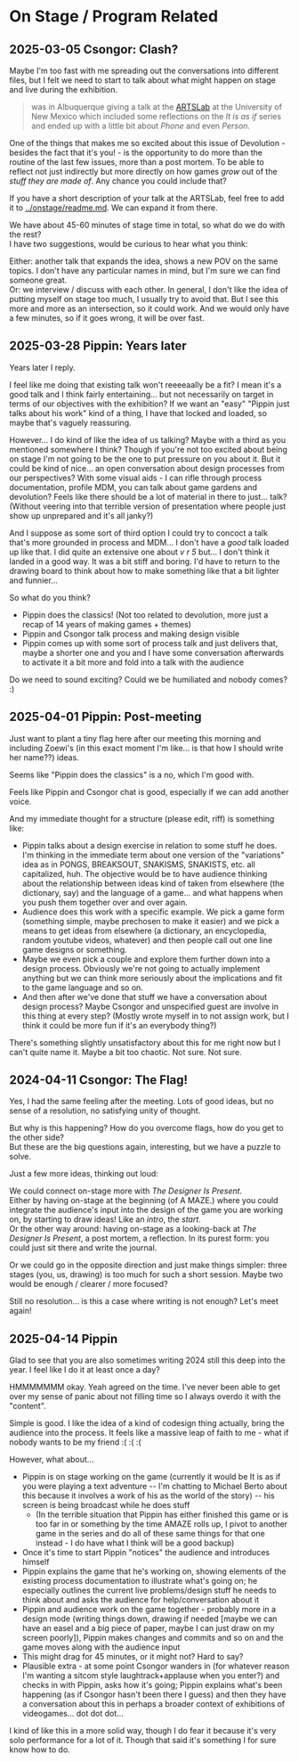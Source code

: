 # On Stage / Program Related

## 2025-03-05 Csongor: Clash?

Maybe I'm too fast with me spreading out the conversations into different files, but I felt we need to start to talk about what might happen on stage and live during the exhibition. 

> was in Albuquerque giving a talk at the [ARTSLab](https://film.unm.edu/facilities/artslab/) at the University of New Mexico which included some reflections on the *It is as if* series and ended up with a little bit about *Phone* and even *Person*. 

One of the things that makes me so excited about this issue of Devolution - besides the fact that it's you! - is the opportunity to do more than the routine of the last few issues, more than a post mortem. To be able to reflect not just indirectly but more directly on how games *grow* out of the *stuff they are made of*. Any chance you could include that?

If you have a short description of your talk at the ARTSLab, feel free to add it to [../onstage/readme.md](../onstage/readme.md). We can expand it from there.

We have about 45-60 minutes of stage time in total, so what do we do with the rest?   
I have two suggestions, would be curious to hear what you think:

Either: another talk that expands the idea, shows a new POV on the same topics. I don't have any particular names in mind, but I'm sure we can find someone great.  
Or: we interview / discuss with each other. In general, I don't like the idea of putting myself on stage too much, I usually try to avoid that. But I see this more and more as an intersection, so it could work. And we would only have a few minutes, so if it goes wrong, it will be over fast.

## 2025-03-28 Pippin: Years later

Years later I reply.

I feel like me doing that existing talk won't reeeeaally be a fit? I mean it's a good talk and I think fairly entertaining... but not necessarily on target in terms of our objectives with the exhibition? If we want an "easy" "Pippin just talks about his work" kind of a thing, I have that locked and loaded, so maybe that's vaguely reassuring.

However... I do kind of like the idea of us talking? Maybe with a third as you mentioned somewhere I think? Though if you're not too excited about being on stage I'm not going to be the one to put pressure on you about it. But it could be kind of nice... an open conversation about design processes from our perspectives? With some visual aids - I can rifle through process documentation, profile MDM, you can talk about game gardens and devolution? Feels like there should be a lot of material in there to just... talk? (Without veering into that terrible version of presentation where people just show up unprepared and it's all janky?)

And I suppose as some sort of third option I could try to concoct a talk that's more grounded in process and MDM... I don't have a *good* talk loaded up like that. I did quite an extensive one about *v r 5* but... I don't think it landed in a good way. It was a bit stiff and boring. I'd have to return to the drawing board to think about how to make something like that a bit lighter and funnier...

So what do you think?

- Pippin does the classics! (Not too related to devolution, more just a recap of 14 years of making games + themes)
- Pippin and Csongor talk process and making design visible
- Pippin comes up with some sort of process talk and just delivers that, maybe a shorter one and you and I have some conversation afterwards to activate it a bit more and fold into a talk with the audience

Do we need to sound exciting? Could we be humiliated and nobody comes? :)

## 2025-04-01 Pippin: Post-meeting

Just want to plant a tiny flag here after our meeting this morning and including Zoewi's (in this exact moment I'm like... is that how I should write her name??) ideas.

Seems like "Pippin does the classics" is a no, which I'm good with.

Feels like Pippin and Csongor chat is good, especially if we can add another voice.

And my immediate thought for a structure (please edit, riff) is something like:

- Pippin talks about a design exercise in relation to some stuff he does. I'm thinking in the immediate term about one version of the "variations" idea as in PONGS, BREAKSOUT, SNAKISMS, SNAKISTS, etc. all capitalized, huh. The objective would be to have audience thinking about the relationship between ideas kind of taken from elsewhere (the dictionary, say) and the language of a game... and what happens when you push them together over and over again.
- Audience does this work with a specific example. We pick a game form (something simple, maybe prechosen to make it easier) and we pick a means to get ideas from elsewhere (a dictionary, an encyclopedia, random youtube videos, whatever) and then people call out one line game designs or something.
- Maybe we even pick a couple and explore them further down into a design process. Obviously we're not going to actually implement anything but we can think more seriously about the implications and fit to the game language and so on.
- And then after we've done that stuff we have a conversation about design process? Maybe Csongor and unspecified guest are involve in this thing at every step? (Mostly wrote myself in to not assign work, but I think it could be more fun if it's an everybody thing?)

There's something slightly unsatisfactory about this for me right now but I can't quite name it. Maybe a bit too chaotic. Not sure. Not sure.

## 2024-04-11 Csongor: The Flag!

Yes, I had the same feeling after the meeting. Lots of good ideas, but no sense of a resolution, no satisfying unity of thought.  

But why is this happening? How do you overcome flags, how do you get to the other side?  
But these are the big questions again, interesting, but we have a puzzle to solve.

Just a few more ideas, thinking out loud:

We could connect on-stage more with *The Designer Is Present*.  
Either by having on-stage at the beginning (of A MAZE.) where you could integrate the audience's input into the design of the game you are working on, by starting to draw ideas! Like an *intro*, the *start*.  
Or the other way around: having on-stage as a looking-back at *The Designer Is Present*, a post mortem, a reflection. In its purest form: you could just sit there and write the journal.

Or we could go in the opposite direction and just make things simpler: three stages (you, us, drawing) is too much for such a short session. Maybe two would be enough / clearer / more focused?

Still no resolution... is this a case where writing is not enough? Let's meet again!

## 2025-04-14 Pippin

Glad to see that you are also sometimes writing 2024 still this deep into the year. I feel like I do it at least once a day?

HMMMMMMM okay. Yeah agreed on the time. I've never been able to get over my sense of panic about not filling time so I always overdo it with the "content".

Simple is good. I like the idea of a kind of codesign thing actually, bring the audience into the process. It feels like a massive leap of faith to me - what if nobody wants to be my friend :( :( :(
    
However, what about...

- Pippin is on stage working on the game (currently it would be It is as if you were playing a text adventure -- I'm chatting to Michael Berto about this because it involves a work of his as the world of the story) -- his screen is being broadcast while he does stuff
    - (In the terrible situation that Pippin has either finished this game or is too far in or something by the time AMAZE rolls up, I pivot to another game in the series and do all of these same things for that one instead - I do have what I think will be a good backup)
- Once it's time to start Pippin "notices" the audience and introduces himself
- Pippin explains the game that he's working on, showing elements of the existing process documentation to illustrate what's going on; he especially outlines the current live problems/design stuff he needs to think about and asks the audience for help/conversation about it
- Pippin and audience work on the game together - probably more in a design mode (writing things down, drawing if needed [maybe we can have an easel and a big piece of paper, maybe I can just draw on my screen poorly]), Pippin makes changes and commits and so on and the game moves along with the audience input
- This might drag for 45 minutes, or it might not? Hard to say?
- Plausible extra - at some point Csongor wanders in (for whatever reason I'm wanting a sitcom style laughtrack+applause when you enter?) and checks in with Pippin, asks how it's going; Pippin explains what's been happening (as if Csongor hasn't been there I guess) and then they have a conversation about this in perhaps a broader context of exhibitions of videogames... dot dot dot...

I kind of like this in a more solid way, though I do fear it because it's very solo performance for a lot of it. Though that said it's something I for sure know how to do.

